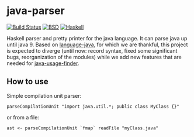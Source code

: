 java-parser
=============

[![Build Status](https://travis-ci.org/exemplator/java-parser.svg?branch=master)](https://travis-ci.org/exemplator/java-parser)
[![BSD](http://b.repl.ca/v1/license-BSD-blue.png)](http://en.wikipedia.org/wiki/BSD_licenses)
[![Haskell](http://b.repl.ca/v1/language-haskell-lightgrey.png)](http://haskell.org)

Haskell parser and pretty printer for the java language. It can parse java up until java 9.
Based on [language-java](https://github.com/vincenthz), for which we are thankful, this project is expected to diverge (until now: record syntax, fixed some significant bugs, reorganization of the modules) while we add new features that are needed for [java-usage-finder](https://github.com/exemplator/java8-usage-finder).


How to use
----------

Simple compilation unit parser:

    parseCompilationUnit "import java.util.*; public class MyClass {}"

or from a file:

    ast <- parseCompilationUnit `fmap` readFile "myClass.java"
